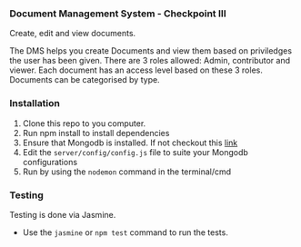### Document Management System - Checkpoint III

Create, edit and view documents.

The DMS helps you create Documents and view them based on priviledges the user has been given. There are 3 roles allowed: Admin, contributor and viewer.
Each document has an access level based on these 3 roles. Documents can be categorised by type.

### Installation
1. Clone this repo to you computer.
2. Run npm install to install dependencies
3. Ensure that Mongodb is installed. If not checkout this [link](https://docs.mongodb.org/manual/installation/) 
4. Edit the `server/config/config.js` file to suite your Mongodb configurations
5. Run by using the `nodemon` command in  the terminal/cmd

### Testing
Testing is done via Jasmine.
* Use the `jasmine` or `npm test` command to run the tests.


